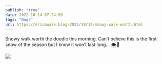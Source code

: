 ```yaml
---
publish: "true"
date: 2022-10-14 07:24:59
tags: "Dogs"
url: https://ericmwalk.blog/2022/10/14/snowy-walk-worth.html
---
```


Snowy walk worth the doodle this morning. Can’t believe this is the first snow of the season but I know it won’t last long… 🌨️🐶


![](https://ericmwalk.blog/uploads/2022/2e7b6b1d51.jpg)